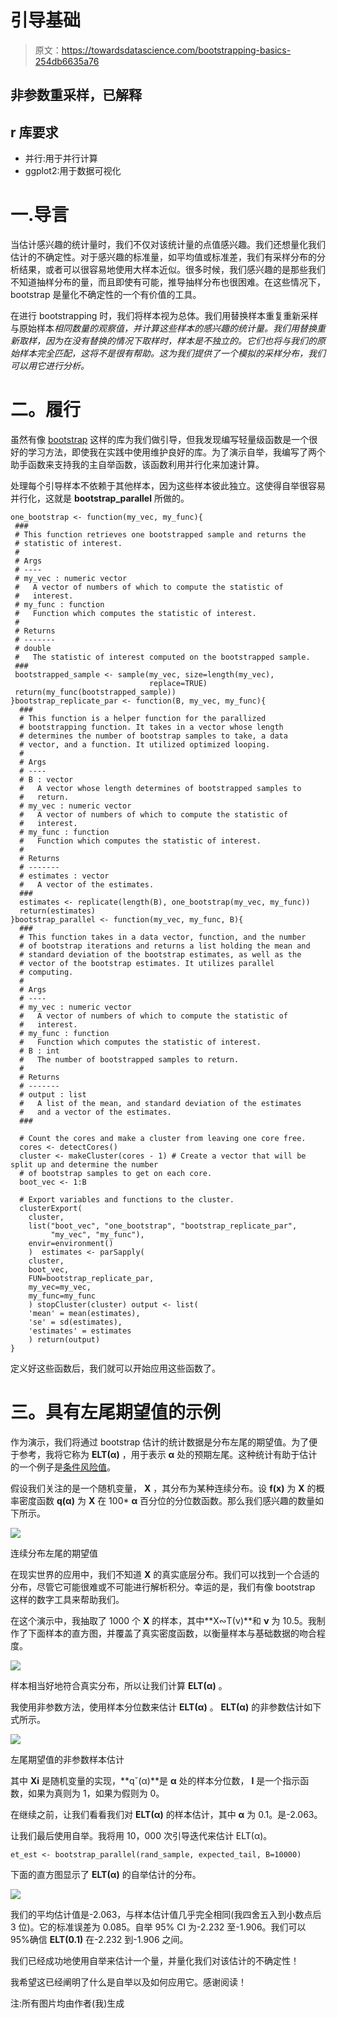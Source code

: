 # 引导基础

> 原文：<https://towardsdatascience.com/bootstrapping-basics-254db6635a76>

## 非参数重采样，已解释

## r 库要求

*   并行:用于并行计算
*   ggplot2:用于数据可视化

# 一.导言

当估计感兴趣的统计量时，我们不仅对该统计量的点值感兴趣。我们还想量化我们估计的不确定性。对于感兴趣的标准量，如平均值或标准差，我们有采样分布的分析结果，或者可以很容易地使用大样本近似。很多时候，我们感兴趣的是那些我们不知道抽样分布的量，而且即使有可能，推导抽样分布也很困难。在这些情况下，bootstrap 是量化不确定性的一个有价值的工具。

在进行 bootstrapping 时，我们将样本视为总体。我们用替换样本重复重新采样与原始样本*相同数量的观察值，并计算这些样本的感兴趣的统计量。我们用替换重新取样，因为在没有替换的情况下取样时，样本是不独立的。它们也将与我们的原始样本完全匹配，这将不是很有帮助。这为我们提供了一个模拟的采样分布，我们可以用它进行分析。*

# 二。履行

虽然有像 [bootstrap](https://cran.r-project.org/web/packages/bootstrap/bootstrap.pdf) 这样的库为我们做引导，但我发现编写轻量级函数是一个很好的学习方法，即使我在实践中使用维护良好的库。为了演示自举，我编写了两个助手函数来支持我的主自举函数，该函数利用并行化来加速计算。

处理每个引导样本不依赖于其他样本，因为这些样本彼此独立。这使得自举很容易并行化，这就是 **bootstrap_parallel** 所做的。

```
one_bootstrap <- function(my_vec, my_func){
 ###
 # This function retrieves one bootstrapped sample and returns the   
 # statistic of interest.
 #
 # Args
 # ----
 # my_vec : numeric vector
 #   A vector of numbers of which to compute the statistic of 
 #   interest.
 # my_func : function
 #   Function which computes the statistic of interest.
 #
 # Returns
 # -------
 # double
 #   The statistic of interest computed on the bootstrapped sample.
 ###
 bootstrapped_sample <- sample(my_vec, size=length(my_vec), 
                               replace=TRUE)
 return(my_func(bootstrapped_sample))
}bootstrap_replicate_par <- function(B, my_vec, my_func){
  ###
  # This function is a helper function for the parallized 
  # bootstrapping function. It takes in a vector whose length 
  # determines the number of bootstrap samples to take, a data 
  # vector, and a function. It utilized optimized looping.
  #
  # Args
  # ----
  # B : vector
  #   A vector whose length determines of bootstrapped samples to 
  #   return.
  # my_vec : numeric vector
  #   A vector of numbers of which to compute the statistic of 
  #   interest.
  # my_func : function
  #   Function which computes the statistic of interest.
  #
  # Returns
  # -------
  # estimates : vector
  #   A vector of the estimates.
  ###
  estimates <- replicate(length(B), one_bootstrap(my_vec, my_func))
  return(estimates)
}bootstrap_parallel <- function(my_vec, my_func, B){
  ###
  # This function takes in a data vector, function, and the number 
  # of bootstrap iterations and returns a list holding the mean and 
  # standard deviation of the bootstrap estimates, as well as the 
  # vector of the bootstrap estimates. It utilizes parallel 
  # computing.
  #
  # Args
  # ----
  # my_vec : numeric vector
  #   A vector of numbers of which to compute the statistic of 
  #   interest.
  # my_func : function
  #   Function which computes the statistic of interest.
  # B : int
  #   The number of bootstrapped samples to return.
  #
  # Returns
  # -------
  # output : list
  #   A list of the mean, and standard deviation of the estimates 
  #   and a vector of the estimates.
  ###

  # Count the cores and make a cluster from leaving one core free.
  cores <- detectCores()  
  cluster <- makeCluster(cores - 1) # Create a vector that will be split up and determine the number 
  # of bootstrap samples to get on each core.
  boot_vec <- 1:B

  # Export variables and functions to the cluster.
  clusterExport(
    cluster, 
    list("boot_vec", "one_bootstrap", "bootstrap_replicate_par", 
         "my_vec", "my_func"),
    envir=environment()
    )  estimates <- parSapply(
    cluster,
    boot_vec,
    FUN=bootstrap_replicate_par,
    my_vec=my_vec,
    my_func=my_func
    ) stopCluster(cluster) output <- list(
    'mean' = mean(estimates),
    'se' = sd(estimates),
    'estimates' = estimates
    ) return(output)
}
```

定义好这些函数后，我们就可以开始应用这些函数了。

# 三。具有左尾期望值的示例

作为演示，我们将通过 bootstrap 估计的统计数据是分布左尾的期望值。为了便于参考，我将它称为 **ELT(α)** ，用于表示 **α** 处的预期左尾。这种统计有助于估计的一个例子是[条件风险值](https://www.investopedia.com/terms/c/conditional_value_at_risk.asp)。

假设我们关注的是一个随机变量， **X** ，其分布为某种连续分布。设 **f(x)** 为 **X** 的概率密度函数 **q(α)** 为 **X** 在 100* **α** 百分位的分位数函数。那么我们感兴趣的数量如下所示。

![](img/09c5db59c6e88c0b1904f9ce2a201203.png)

连续分布左尾的期望值

在现实世界的应用中，我们不知道 **X** 的真实底层分布。我们可以找到一个合适的分布，尽管它可能很难或不可能进行解析积分。幸运的是，我们有像 bootstrap 这样的数字工具来帮助我们。

在这个演示中，我抽取了 1000 个 **X** 的样本，其中**X∾T(ν)**和 **ν** 为 10.5。我制作了下面样本的直方图，并覆盖了真实密度函数，以衡量样本与基础数据的吻合程度。

![](img/7eb39ac929f59a54369b9edc13c3bc4c.png)

样本相当好地符合真实分布，所以让我们计算 **ELT(α)** 。

我使用非参数方法，使用样本分位数来估计 **ELT(α)** 。 **ELT(α)** 的非参数估计如下式所示。

![](img/aedbf51bbf1dea88edabb4f0489251c7.png)

左尾期望值的非参数样本估计

其中 **Xi** 是随机变量的实现，**qˇ(α)**是 **α** 处的样本分位数， **I** 是一个指示函数，如果为真则为 1，如果为假则为 0。

在继续之前，让我们看看我们对 **ELT(α)** 的样本估计，其中 **α** 为 0.1。是-2.063。

让我们最后使用自举。我将用 10，000 次引导迭代来估计 ELT(α)。

```
et_est <- bootstrap_parallel(rand_sample, expected_tail, B=10000)
```

下面的直方图显示了 **ELT(α)** 的自举估计的分布。

![](img/f2f198464a661ba7c5417fdf3d3dc467.png)

我们的平均估计值是-2.063，与样本估计值几乎完全相同(我四舍五入到小数点后 3 位)。它的标准误差为 0.085。自举 95% CI 为-2.232 至-1.906。我们可以 95%确信 **ELT(0.1)** 在-2.232 到-1.906 之间。

我们已经成功地使用自举来估计一个量，并量化我们对该估计的不确定性！

我希望这已经阐明了什么是自举以及如何应用它。感谢阅读！

注:所有图片均由作者(我)生成